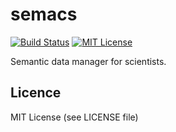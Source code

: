 semacs
======

[![Build Status](https://travis-ci.org/termoshtt/semacs.svg?branch=master)](https://travis-ci.org/termoshtt/semacs)
[![MIT License](http://img.shields.io/badge/license-MIT-blue.svg?style=flat)](LICENSE)

Semantic data manager for scientists.

Licence
--------
MIT License (see LICENSE file)

